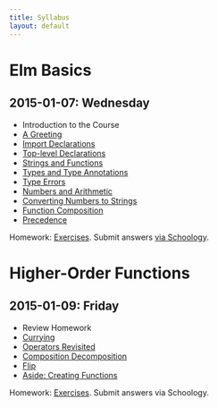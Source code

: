 ```yaml
---
title: Syllabus
layout: default
---
```


# Elm Basics

## 2015-01-07: Wednesday

- Introduction to the Course
- [A Greeting](https://ca-elm.github.io/book/#elm-basics-a-greeting)
- [Import Declarations](https://ca-elm.github.io/book/#elm-basics-import-declarations)
- [Top-level Declarations](https://ca-elm.github.io/book/#elm-basics-top-level-declarations)
- [Strings and Functions](https://ca-elm.github.io/book/#elm-basics-strings-and-functions)
- [Types and Type Annotations](https://ca-elm.github.io/book/#elm-basics-types-and-type-annotations)
- [Type Errors](https://ca-elm.github.io/book/#elm-basics-type-errors)
- [Numbers and Arithmetic](https://ca-elm.github.io/book/#elm-basics-numbers-and-arithmetic)
- [Converting Numbers to Strings](https://ca-elm.github.io/book/#elm-basics-converting-numbers-to-strings)
- [Function Composition](https://ca-elm.github.io/book/#elm-basics-function-composition)
- [Precedence](https://ca-elm.github.io/book/#elm-basics-precedence)

Homework: [Exercises](https://ca-elm.github.io/book/#elm-basics-exercises). Submit answers <a href="https://www.schoology.com/assignment/217256152/info" target="_top">via Schoology</a>.

# Higher-Order Functions

## 2015-01-09: Friday

- Review Homework
- [Currying](https://ca-elm.github.io/book/#higher-order-functions-currying)
- [Operators Revisited](https://ca-elm.github.io/book/#higher-order-functions-operators-revisited)
- [Composition Decomposition](https://ca-elm.github.io/book/#higher-order-functions-composition-decomposition)
- [Flip](https://ca-elm.github.io/book/#higher-order-functions-flip)
- [Aside: Creating Functions](https://ca-elm.github.io/book/#higher-order-functions-aside-creating-functions)

Homework: [Exercises](https://ca-elm.github.io/book/#higher-order-functions-exercises). Submit answers via Schoology.
